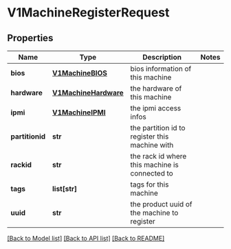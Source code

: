 # V1MachineRegisterRequest

## Properties
Name | Type | Description | Notes
------------ | ------------- | ------------- | -------------
**bios** | [**V1MachineBIOS**](V1MachineBIOS.md) | bios information of this machine | 
**hardware** | [**V1MachineHardware**](V1MachineHardware.md) | the hardware of this machine | 
**ipmi** | [**V1MachineIPMI**](V1MachineIPMI.md) | the ipmi access infos | 
**partitionid** | **str** | the partition id to register this machine with | 
**rackid** | **str** | the rack id where this machine is connected to | 
**tags** | **list[str]** | tags for this machine | 
**uuid** | **str** | the product uuid of the machine to register | 

[[Back to Model list]](../README.md#documentation-for-models) [[Back to API list]](../README.md#documentation-for-api-endpoints) [[Back to README]](../README.md)


